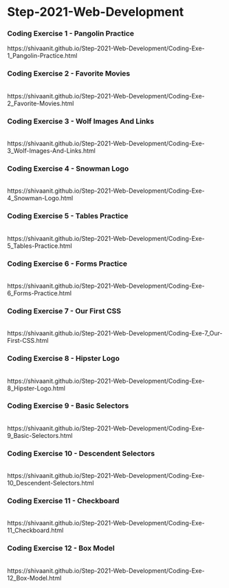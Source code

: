 # Step-2021-Web-Development
<h3>Coding Exercise 1 - Pangolin Practice</h3>
https://shivaanit.github.io/Step-2021-Web-Development/Coding-Exe-1_Pangolin-Practice.html

<h3>Coding Exercise 2 - Favorite Movies</h3>
<br>
https://shivaanit.github.io/Step-2021-Web-Development/Coding-Exe-2_Favorite-Movies.html

<h3>Coding Exercise 3 - Wolf Images And Links</h3>
<br>
https://shivaanit.github.io/Step-2021-Web-Development/Coding-Exe-3_Wolf-Images-And-Links.html

<h3>Coding Exercise 4 - Snowman Logo</h3>
<br>
https://shivaanit.github.io/Step-2021-Web-Development/Coding-Exe-4_Snowman-Logo.html

<h3>Coding Exercise 5 - Tables Practice</h3>
<br>
https://shivaanit.github.io/Step-2021-Web-Development/Coding-Exe-5_Tables-Practice.html

<h3>Coding Exercise 6 - Forms Practice</h3>
<br>
https://shivaanit.github.io/Step-2021-Web-Development/Coding-Exe-6_Forms-Practice.html

<h3>Coding Exercise 7 - Our First CSS</h3>
<br>
https://shivaanit.github.io/Step-2021-Web-Development/Coding-Exe-7_Our-First-CSS.html

<h3>Coding Exercise 8 - Hipster Logo</h3>
<br>
https://shivaanit.github.io/Step-2021-Web-Development/Coding-Exe-8_Hipster-Logo.html

<h3>Coding Exercise 9 - Basic Selectors</h3>
<br>
https://shivaanit.github.io/Step-2021-Web-Development/Coding-Exe-9_Basic-Selectors.html

<h3>Coding Exercise 10 - Descendent Selectors</h3>
<br>
https://shivaanit.github.io/Step-2021-Web-Development/Coding-Exe-10_Descendent-Selectors.html

<h3>Coding Exercise 11 - Checkboard</h3>
<br>
https://shivaanit.github.io/Step-2021-Web-Development/Coding-Exe-11_Checkboard.html

<h3>Coding Exercise 12 - Box Model</h3>
<br>
https://shivaanit.github.io/Step-2021-Web-Development/Coding-Exe-12_Box-Model.html
